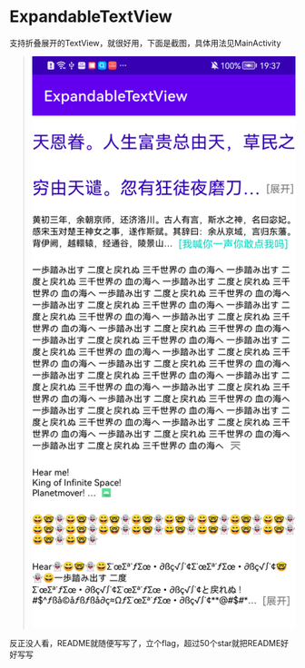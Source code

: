 # ExpandableTextView

支持折叠展开的TextView，就很好用，下面是截图，具体用法见MainActivity

> ![屏幕截图](doc/screencap.png)

反正没人看，README就随便写写了，立个flag，超过50个star就把README好好写写

